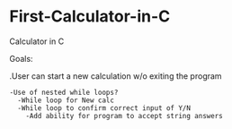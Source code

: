 # First-Calculator-in-C
Calculator in C


Goals:

  .User can start a new calculation w/o exiting the program
  
  
    -Use of nested while loops?
      -While loop for New calc
      -While loop to confirm correct input of Y/N
        -Add ability for program to accept string answers 

